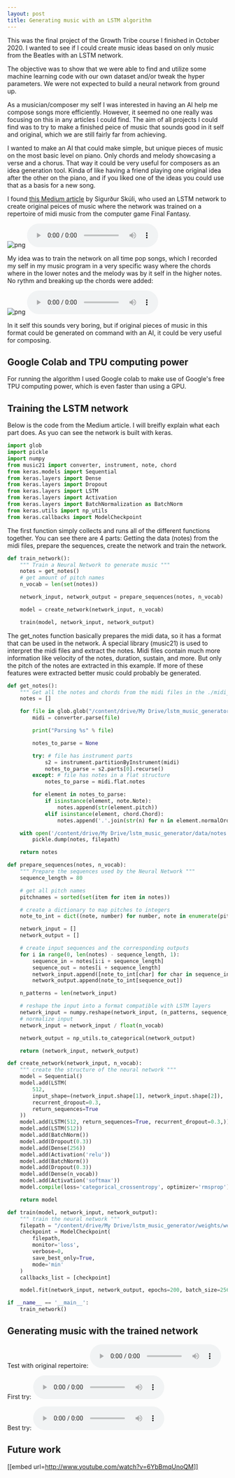 ```yaml
---
layout: post
title: Generating music with an LSTM algorithm
---
```

<!--<img src="/images/fulls/01.jpg" class="fit image">-->
This was the final project of the Growth Tribe course I finished in October 2020. I wanted to see if I could create  music ideas based on only music from the Beatles with an LSTM network.

The objective was to show that we were able to find and utilize some machine learning code with our own dataset and/or tweak the hyper parameters. We were not expected to build a neural network from ground up.

As a musician/composer my self I was interested in having an AI help me compose songs more efficiently. However, it seemed no one really was focusing on this in any articles I could find. The aim of all projects I could find was to try to make a finished peice of music that sounds good in it self and original, which we are still fairly far from achieving.

I wanted to make an AI that could make simple, but unique pieces of music on the most basic level on piano. Only chords and melody showcasing a verse and a chorus. That way it could be very useful for composers as an idea generation tool. Kinda of like having a friend playing one original idea after the other on the piano, and if you liked one of the ideas you could use that as a basis for a new song.

I found [this Medium article](https://towardsdatascience.com/how-to-generate-music-using-a-lstm-neural-network-in-keras-68786834d4c5) by Sigurður Skúli, who used an LSTM network to create original peices of music where the network was trained on a repertoire of midi music from the computer game Final Fantasy.

![png](/images/Music-with-LSTM/FF_example.png)
![](/images/Music-with-LSTM/Original.mp3)

My idea was to train the network on all time pop songs, which I recorded my self in my music program in a very specific wasy where the chords where in the lower notes and the melody was by it self in the higher notes. No rythm and breaking up the chords were added:

![png](/images/Music-with-LSTM/Pop_example.png)
![](/images/Music-with-LSTM/Basic.mp3)

In it self this sounds very boring, but if original pieces of music in this format could be generated on command with an AI, it could be very useful for composing.


## Google Colab and TPU computing power

For running the algorithm I used Google colab to make use of Google's free TPU computing power, which is even faster than using a GPU.

## Training the LSTM network

Below is the code from the Medium article. I will breifly explain what each part does.
As yuo can see the network is built with keras.

```python
import glob
import pickle
import numpy
from music21 import converter, instrument, note, chord
from keras.models import Sequential
from keras.layers import Dense
from keras.layers import Dropout
from keras.layers import LSTM
from keras.layers import Activation
from keras.layers import BatchNormalization as BatchNorm
from keras.utils import np_utils
from keras.callbacks import ModelCheckpoint
```

The first function simply collects and runs all of the different functions together.
You can see there are 4 parts: Getting the data (notes) from the midi files, prepare the sequences, create the network and train the network.


```python
def train_network():
    """ Train a Neural Network to generate music """
    notes = get_notes()
    # get amount of pitch names
    n_vocab = len(set(notes))

    network_input, network_output = prepare_sequences(notes, n_vocab)

    model = create_network(network_input, n_vocab)

    train(model, network_input, network_output)
```

The get_notes function basically prepares the midi data, so it has a format that can be used in the network.
A special library (music21) is used to interpret the midi files and extract the notes. Midi files contain much more information like velocity of the notes, duration, sustain, and more. But only the pitch of the notes are extracted in this example. If more of these features were extracted better music could probably be generated.

```python
def get_notes():
    """ Get all the notes and chords from the midi files in the ./midi_songs directory """
    notes = []

    for file in glob.glob("/content/drive/My Drive/lstm_music_generator/midi_songs_whole2/*.mid"):
        midi = converter.parse(file)

        print("Parsing %s" % file)

        notes_to_parse = None

        try: # file has instrument parts
            s2 = instrument.partitionByInstrument(midi)
            notes_to_parse = s2.parts[0].recurse() 
        except: # file has notes in a flat structure
            notes_to_parse = midi.flat.notes

        for element in notes_to_parse:
            if isinstance(element, note.Note):
                notes.append(str(element.pitch))
            elif isinstance(element, chord.Chord):
                notes.append('.'.join(str(n) for n in element.normalOrder))

    with open('/content/drive/My Drive/lstm_music_generator/data/notes', 'wb') as filepath:
        pickle.dump(notes, filepath)

    return notes
```


```python
def prepare_sequences(notes, n_vocab):
    """ Prepare the sequences used by the Neural Network """
    sequence_length = 80

    # get all pitch names
    pitchnames = sorted(set(item for item in notes))

    # create a dictionary to map pitches to integers
    note_to_int = dict((note, number) for number, note in enumerate(pitchnames))

    network_input = []
    network_output = []

    # create input sequences and the corresponding outputs
    for i in range(0, len(notes) - sequence_length, 1):
        sequence_in = notes[i:i + sequence_length]
        sequence_out = notes[i + sequence_length]
        network_input.append([note_to_int[char] for char in sequence_in])
        network_output.append(note_to_int[sequence_out])

    n_patterns = len(network_input)

    # reshape the input into a format compatible with LSTM layers
    network_input = numpy.reshape(network_input, (n_patterns, sequence_length, 1))
    # normalize input
    network_input = network_input / float(n_vocab)

    network_output = np_utils.to_categorical(network_output)

    return (network_input, network_output)
```

```python
def create_network(network_input, n_vocab):
    """ create the structure of the neural network """
    model = Sequential()
    model.add(LSTM(
        512,
        input_shape=(network_input.shape[1], network_input.shape[2]),
        recurrent_dropout=0.3,
        return_sequences=True
    ))
    model.add(LSTM(512, return_sequences=True, recurrent_dropout=0.3,))
    model.add(LSTM(512))
    model.add(BatchNorm())
    model.add(Dropout(0.3))
    model.add(Dense(256))
    model.add(Activation('relu'))
    model.add(BatchNorm())
    model.add(Dropout(0.3))
    model.add(Dense(n_vocab))
    model.add(Activation('softmax'))
    model.compile(loss='categorical_crossentropy', optimizer='rmsprop')

    return model
```

```python
def train(model, network_input, network_output):
    """ train the neural network """
    filepath = "/content/drive/My Drive/lstm_music_generator/weights/weights-improvement-{epoch:02d}-{loss:.4f}-bigger.hdf5"
    checkpoint = ModelCheckpoint(
        filepath,
        monitor='loss',
        verbose=0,
        save_best_only=True,
        mode='min'
    )
    callbacks_list = [checkpoint]

    model.fit(network_input, network_output, epochs=200, batch_size=256, callbacks=callbacks_list)

if __name__ == '__main__':
    train_network()
```

## Generating music with the trained network



Test with original repertoire:
![](/images/Music-with-LSTM/Original_test.mp3)


First try:
![](/images/Music-with-LSTM/First_try.mp3)


Best try:
![](/images/Music-with-LSTM/Best_try.mp3)


## Future work





[[embed url=http://www.youtube.com/watch?v=6YbBmqUnoQM]]